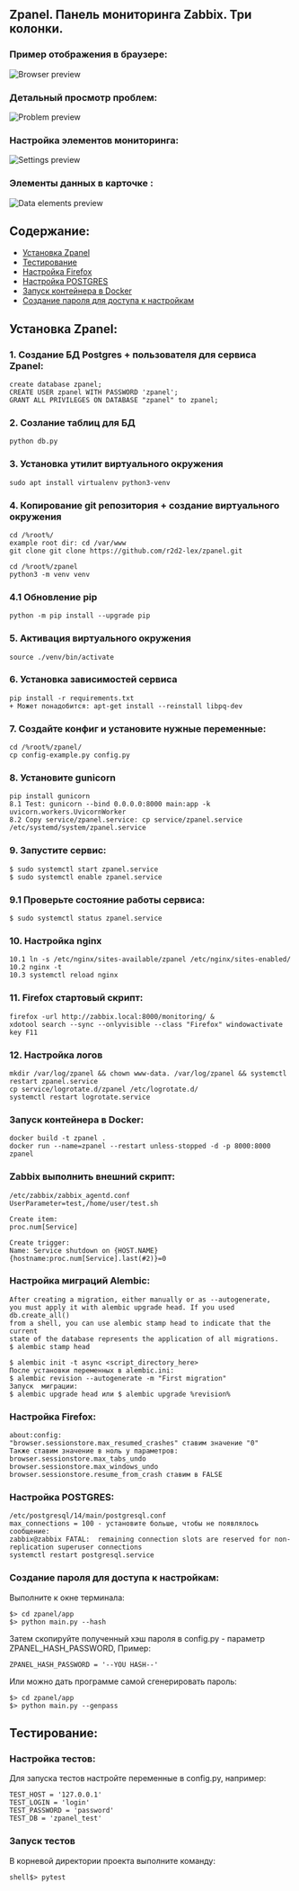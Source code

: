 ## Zpanel. Панель мониторинга Zabbix. Три колонки.

### Пример отображения в браузере:
![Browser preview](png/2col_mon.png)
### Детальный просмотр проблем:
![Problem preview](png/host_problems_detail.png)
### Настройка элементов мониторинга:
![Settings preview](png/settings.png)
### Элементы данных в карточке :
![Data elements preview](png/data_elements.png)

## Содержание:
 - [Установка Zpanel](#Установка-Zpanel)
 - [Тестирование](#Тестирование)
 - [Настройка Firefox](#Настройка-Firefox)
 - [Настройка POSTGRES](#Настройка-POSTGRES)
 - [Запуск контейнера в Docker](#Запуск-контейнера-в-Docker)
 - [Создание пароля для доступа к настройкам](#Создание-пароля-для-доступа-к-настройкам)

## Установка Zpanel:
### 1. Создание БД Postgres + пользователя для сервиса Zpanel:
```
create database zpanel;
CREATE USER zpanel WITH PASSWORD 'zpanel';
GRANT ALL PRIVILEGES ON DATABASE "zpanel" to zpanel;
```
### 2. Созлание таблиц для БД
```
python db.py
```
### 3. Установка утилит виртуального окружения
```
sudo apt install virtualenv python3-venv
```
### 4. Копирование git репозитория + создание виртуального окружения
```
cd /%root%/
example root dir: cd /var/www
git clone git clone https://github.com/r2d2-lex/zpanel.git

cd /%root%/zpanel
python3 -m venv venv
```
### 4.1 Обновление pip
```
python -m pip install --upgrade pip
```
### 5. Активация виртуального окружения
```
source ./venv/bin/activate
```
### 6. Установка зависимостей сервиса
```
pip install -r requirements.txt
+ Может понадобится: apt-get install --reinstall libpq-dev
```
### 7. Создайте конфиг и установите нужные переменные:
```
cd /%root%/zpanel/
cp config-example.py config.py
```
### 8. Установите gunicorn
```
pip install gunicorn
8.1 Test: gunicorn --bind 0.0.0.0:8000 main:app -k uvicorn.workers.UvicornWorker
8.2 Copy service/zpanel.service: cp service/zpanel.service /etc/systemd/system/zpanel.service
```
### 9. Запустите сервис:
```
$ sudo systemctl start zpanel.service
$ sudo systemctl enable zpanel.service
```
### 9.1 Проверьте состояние работы сервиса:
```
$ sudo systemctl status zpanel.service
```
### 10. Настройка nginx
```
10.1 ln -s /etc/nginx/sites-available/zpanel /etc/nginx/sites-enabled/
10.2 nginx -t
10.3 systemctl reload nginx
```

### 11. Firefox стартовый скрипт:
```
firefox -url http://zabbix.local:8000/monitoring/ &
xdotool search --sync --onlyvisible --class "Firefox" windowactivate key F11
```
### 12. Настройка логов
```
mkdir /var/log/zpanel && chown www-data. /var/log/zpanel && systemctl restart zpanel.service
cp service/logrotate.d/zpanel /etc/logrotate.d/
systemctl restart logrotate.service
```

### Запуск контейнера в Docker:
```
docker build -t zpanel .
docker run --name=zpanel --restart unless-stopped -d -p 8000:8000 zpanel
```

### Zabbix выполнить внешний скрипт:
```
/etc/zabbix/zabbix_agentd.conf
UserParameter=test,/home/user/test.sh

Create item:
proc.num[Service]

Create trigger:
Name: Service shutdown on {HOST.NAME}
{hostname:proc.num[Service].last(#2)}=0
```

### Настройка миграций Alembic:
```
After creating a migration, either manually or as --autogenerate, 
you must apply it with alembic upgrade head. If you used db.create_all() 
from a shell, you can use alembic stamp head to indicate that the current 
state of the database represents the application of all migrations.
$ alembic stamp head

$ alembic init -t async <script_directory_here>
После установки переменных в alembic.ini:
$ alembic revision --autogenerate -m "First migration"
Запуск  миграции:
$ alembic upgrade head или $ alembic upgrade %revision%
```
### Настройка Firefox:
```
about:config:
"browser.sessionstore.max_resumed_crashes" ставим значение "0"
Также ставим значение в ноль у параметров:
browser.sessionstore.max_tabs_undo
browser.sessionstore.max_windows_undo
browser.sessionstore.resume_from_crash ставим в FALSE
```

### Настройка POSTGRES:
```
/etc/postgresql/14/main/postgresql.conf
max_connections = 100 - установите больше, чтобы не появлялось сообщение:
zabbix@zabbix FATAL:  remaining connection slots are reserved for non-replication superuser connections
systemctl restart postgresql.service
```

### Создание пароля для доступа к настройкам:
Выполните к окне терминала:
```commandline
$> cd zpanel/app
$> python main.py --hash
```
Затем скопируйте полученный хэш пароля в config.py - параметр ZPANEL_HASH_PASSWORD,
Пример:
```commandline
ZPANEL_HASH_PASSWORD = '--YOU HASH--'
```
Или можно дать программе самой сгенерировать пароль:
```commandline
$> cd zpanel/app
$> python main.py --genpass
```


## Тестирование:
### Настройка тестов:
Для запуска тестов настройте переменные в config.py, например:
```
TEST_HOST = '127.0.0.1'
TEST_LOGIN = 'login'
TEST_PASSWORD = 'password'
TEST_DB = 'zpanel_test'
```

### Запуск тестов 
В корневой директории проекта выполните команду:
```
shell$> pytest
```
